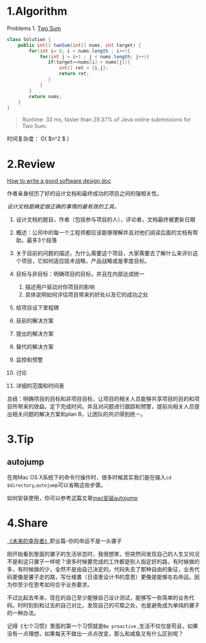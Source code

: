 # 1.Algorithm

Problems 1. [Two Sum](https://leetcode.com/problems/two-sum/)

``` java
class Solution {
    public int[] twoSum(int[] nums, int target) {
        for(int i= 0; i < nums.length ; i++){
            for(int j = i+1 ; j < nums.length; j++){
               if(target==nums[i] + nums[j]){
                   int[] ret = {i,j};
                   return ret;
               }
            }
        }
        return nums;
    }
}
```

> Runtime: 33 ms, faster than 29.37% of Java online submissions for Two Sum.

时间复杂度：  O( $n^2 $ ) 

# 2.Review

[How to write a good software design doc](https://medium.freecodecamp.org/how-to-write-a-good-software-design-document-66fcf019569c)

作者亲身经历了好的设计文档和最终成功的项目之间的强相关性。

*设计文档是确定做正确的事情的最有效的工具。*

1. 设计文档的题目，作者（包括参与项目的人），评论者，文档最终被更新日期
2. 概述：公司中的每一个工程师都应该能够理解并且对他们阅读后面的文档有帮助，最多3个段落
3. 关于目前的问题的描述，为什么需要这个项目，大家需要去了解什么来评价这个项目，它如何适应技术战略，产品战略或是季度目标。
4. 目标与非目标：明确项目的目标，并且在内部达成统一

   1. 描述用户驱动对你项目的影响
   2. 具体说明如何评估项目带来的好处以及它的成功之处
5. 给项目设下里程碑
6. 目前的解决方案
7. 提出的解决方案
8. 替代的解决方案
9. 监控和预警
10. 讨论
11. 详细的范围和时间表

总结：明确项目的目标和非项目目标，让项目的相关人员能够共享项目的目的和项目所带来的效益。定下完成时间，并且对问题进行跟踪和预警，提前向相关人员提出相关问题的解决方案和plan B，让团队的共识得到统一。


# 3.Tip

## autojump
在用Mac OS X系统下的命令行操作时，很多时候其实我们是在输入`cd $directory`,`autojump`可以省略这些步骤。

如何安装使用，你可以参考这篇文章[mac安装autojump](https://segmentfault.com/a/1190000011277135)

# 4.Share

[《未来的幸存者》](https://book.douban.com/subject/30259509/)职业篇-你的命运不是一头骡子

刚开始看到里面的骡子的生活状态时，我很想笑，但突然间发现自己的人生又何况不是和这只骡子一样呢？很多时候要完成的工作都是别人指定好的路，有时候做的多，有时候做的少，全然不是由自己决定的。代码失去了那种自由的象征，业务代码更像是骡子走的路，写仕様書（日语里设计书的意思）更像是能够左右命运。因为你至少在思考如何合乎业务要求。

不过比起去年来，现在的自己至少能够自己设计测试，能够写一些简单的业务代码。时时刻刻和过去的自己对比，发现自己的可取之处，也是避免成为单纯的骡子的一种办法。

记得《七个习惯》里面的第一个习惯就是`Be proactive` ,生活不仅仅是苟且，如果没有一点理想，如果每天不做出一点点改变，那么和咸鱼又有什么区别呢？